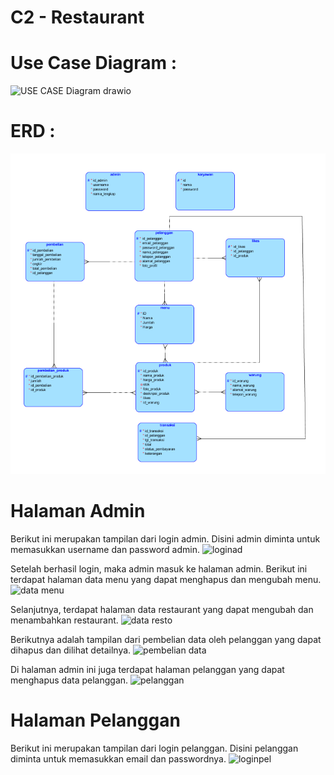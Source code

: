 # C2 - Restaurant

# Use Case Diagram :
![USE CASE Diagram drawio](https://github.com/C2-kelompok2/PA-WEB/assets/102877599/5191625a-0112-4e85-9edf-709826b23efc)

# ERD :

![Screenshot](ERD.png)

# Halaman Admin
Berikut ini merupakan tampilan dari login admin. Disini admin diminta untuk memasukkan username dan password admin.
![loginad](https://github.com/C2-kelompok2/PA-WEB/assets/102877599/03ba8193-9734-40e7-9518-722ba6f79a55)

Setelah berhasil login, maka admin masuk ke halaman admin. Berikut ini terdapat halaman data menu yang dapat menghapus dan mengubah menu.
![data menu](https://github.com/C2-kelompok2/PA-WEB/assets/102877599/a53cd84d-ba11-4950-b811-8f11a1e63331)

Selanjutnya, terdapat halaman data restaurant yang dapat mengubah dan menambahkan restaurant.
![data resto](https://github.com/C2-kelompok2/PA-WEB/assets/102877599/d36f3ae8-81ce-4255-ad2e-cbd38a21fa2b)

Berikutnya adalah tampilan dari pembelian data oleh pelanggan yang dapat dihapus dan dilihat detailnya.
![pembelian data](https://github.com/C2-kelompok2/PA-WEB/assets/102877599/45ee7471-2677-4e70-ad90-e59db098c304)

Di halaman admin ini juga terdapat halaman pelanggan yang dapat menghapus data pelanggan.
![pelanggan](https://github.com/C2-kelompok2/PA-WEB/assets/102877599/581b13fb-d8da-4e9a-96ed-6803f500ea7e)

# Halaman Pelanggan
Berikut ini merupakan tampilan dari login pelanggan. Disini pelanggan diminta untuk memasukkan email dan passwordnya.
![loginpel](https://github.com/C2-kelompok2/PA-WEB/assets/102877599/01ea0285-b0da-457c-8d0e-79810493f920)

